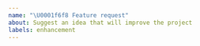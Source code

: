 ```yaml
---
name: "\U0001f6f8 Feature request"
about: Suggest an idea that will improve the project
labels: enhancement
---
```


<!--
  Thanks for filing an issue! Before hitting the button, please answer these questions.

  Describe *in detail* the feature/behavior/change you'd like to see.

  Be ready for followup questions, and please respond in a timely
  manner. If we think a feature already exists, we might close your issue.
  If we're wrong, PLEASE feel free to reopen it and explain why.
-->
